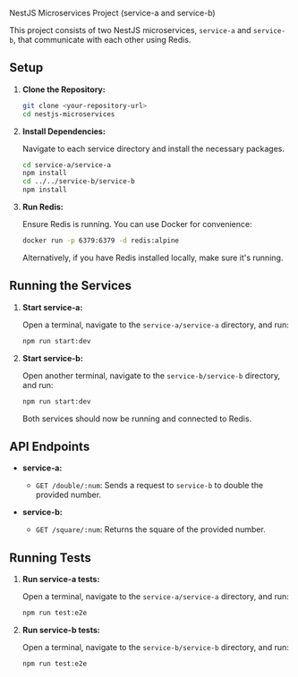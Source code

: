  NestJS Microservices Project (service-a and service-b)

This project consists of two NestJS microservices, `service-a` and `service-b`, that communicate with each other using Redis.

## Setup

1.  **Clone the Repository:**

    ```bash
    git clone <your-repository-url>
    cd nestjs-microservices
    ```

2.  **Install Dependencies:**

    Navigate to each service directory and install the necessary packages.

    ```bash
    cd service-a/service-a
    npm install
    cd ../../service-b/service-b
    npm install
    ```

3.  **Run Redis:**

    Ensure Redis is running. You can use Docker for convenience:

    ```bash
    docker run -p 6379:6379 -d redis:alpine
    ```

    Alternatively, if you have Redis installed locally, make sure it's running.

## Running the Services

1.  **Start service-a:**

    Open a terminal, navigate to the `service-a/service-a` directory, and run:

    ```bash
    npm run start:dev
    ```

2.  **Start service-b:**

    Open another terminal, navigate to the `service-b/service-b` directory, and run:

    ```bash
    npm run start:dev
    ```

    Both services should now be running and connected to Redis.

## API Endpoints

* **service-a:**
    * `GET /double/:num`: Sends a request to `service-b` to double the provided number.

* **service-b:**
    * `GET /square/:num`: Returns the square of the provided number.

## Running Tests

1.  **Run service-a tests:**

    Open a terminal, navigate to the `service-a/service-a` directory, and run:

    ```bash
    npm run test:e2e
    ```

2.  **Run service-b tests:**

    Open a terminal, navigate to the `service-b/service-b` directory, and run:

    ```bash
    npm run test:e2e
    ```
